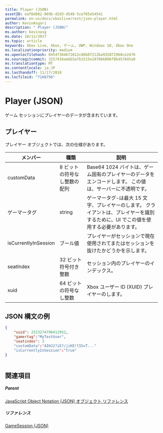 ```yaml
---
title: Player (JSON)
assetID: eaf6d082-869b-d2d3-d548-5cef65e54541
permalink: en-us/docs/xboxlive/rest/json-player.html
author: KevinAsgari
description: " Player (JSON)"
ms.author: kevinasg
ms.date: 10/12/2017
ms.topic: article
keywords: Xbox Live, Xbox, ゲーム, UWP, Windows 10, Xbox One
ms.localizationpriority: medium
ms.openlocfilehash: 0454f364bf2612c88b8f212ba935872968ce2476
ms.sourcegitcommit: 3257416aebb5a7b1515e107866806f8bd57845a8
ms.translationtype: MT
ms.contentlocale: ja-JP
ms.lasthandoff: 11/17/2018
ms.locfileid: "7166756"
---
```

# <a name="player-json"></a>Player (JSON)
ゲーム セッションにプレイヤーのデータが含まれています。 
<a id="ID4EN"></a>

 
## <a name="player"></a>プレイヤー
 
プレイヤー オブジェクトでは、次の仕様があります。
 
| メンバー| 種類| 説明| 
| --- | --- | --- | 
| customData| 8 ビットの符号なし整数の配列| Base64 1024 バイトは、ゲーム固有のプレイヤーのデータをエンコードします。 この値は、サーバーに不透明です。| 
| ゲーマータグ| string| ゲーマータグ-は最大 15 文字、プレイヤーのします。 クライアントは、プレイヤーを識別するために、UI でこの値を使用する必要があります。 | 
| isCurrentlyInSession| ブール値| プレイヤーがセッションで現在使用されてまたはセッションを抜けたかどうかを示します。| 
| seatIndex| 32 ビット符号付き整数| セッション内のプレイヤーのインデックス。| 
| xuid| 64 ビットの符号なし整数| Xbox ユーザー ID (XUID) プレイヤーのします。| 
  
<a id="ID4E3C"></a>

 
## <a name="sample-json-syntax"></a>JSON 構文の例
 

```json
{
    "xuid": 2533274790412952,
    "gamertag":"MyTestUser",
    "seatindex": 3
    "customData":"AIHJ2?iE?/jiKE!l5S=T..."
    "isCurrentlyInSession":"true"
}
    
```

  
<a id="ID4EFD"></a>

 
## <a name="see-also"></a>関連項目
 
<a id="ID4EHD"></a>

 
##### <a name="parent"></a>Parent 

[JavaScript Object Notation (JSON) オブジェクト リファレンス](atoc-xboxlivews-reference-json.md)

  
<a id="ID4ERD"></a>

 
##### <a name="reference"></a>リファレンス 

[GameSession (JSON)](json-gamesession.md)

   